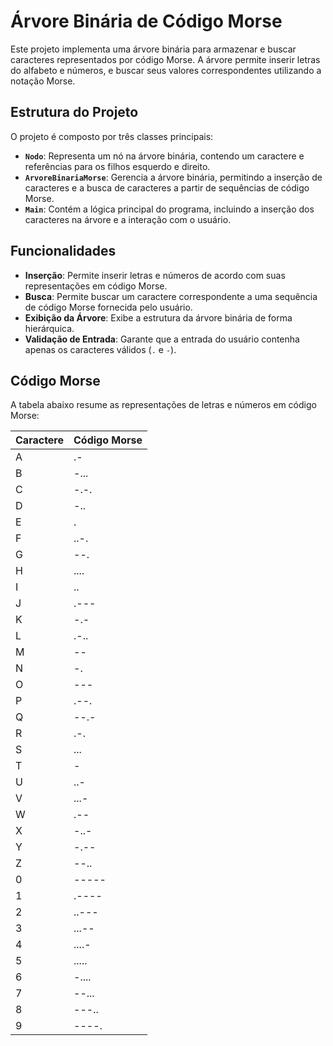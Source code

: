 # Árvore Binária de Código Morse

Este projeto implementa uma árvore binária para armazenar e buscar caracteres representados por código Morse. A árvore permite inserir letras do alfabeto e números, e buscar seus valores correspondentes utilizando a notação Morse.

## Estrutura do Projeto

O projeto é composto por três classes principais:

- **`Nodo`**: Representa um nó na árvore binária, contendo um caractere e referências para os filhos esquerdo e direito.
- **`ArvoreBinariaMorse`**: Gerencia a árvore binária, permitindo a inserção de caracteres e a busca de caracteres a partir de sequências de código Morse.
- **`Main`**: Contém a lógica principal do programa, incluindo a inserção dos caracteres na árvore e a interação com o usuário.

## Funcionalidades

- **Inserção**: Permite inserir letras e números de acordo com suas representações em código Morse.
- **Busca**: Permite buscar um caractere correspondente a uma sequência de código Morse fornecida pelo usuário.
- **Exibição da Árvore**: Exibe a estrutura da árvore binária de forma hierárquica.
- **Validação de Entrada**: Garante que a entrada do usuário contenha apenas os caracteres válidos (`.` e `-`).

## Código Morse

A tabela abaixo resume as representações de letras e números em código Morse:

| Caractere | Código Morse |
|-----------|--------------|
| A         | .-           |
| B         | -...         |
| C         | -.-.         |
| D         | -..          |
| E         | .            |
| F         | ..-.         |
| G         | --.          |
| H         | ....         |
| I         | ..           |
| J         | .---         |
| K         | -.-          |
| L         | .-..         |
| M         | --           |
| N         | -.           |
| O         | ---          |
| P         | .--.         |
| Q         | --.-         |
| R         | .-.          |
| S         | ...          |
| T         | -            |
| U         | ..-          |
| V         | ...-         |
| W         | .--          |
| X         | -..-         |
| Y         | -.--         |
| Z         | --..         |
| 0         | -----        |
| 1         | .----        |
| 2         | ..---        |
| 3         | ...--        |
| 4         | ....-        |
| 5         | .....        |
| 6         | -....        |
| 7         | --...        |
| 8         | ---..        |
| 9         | ----.        |

